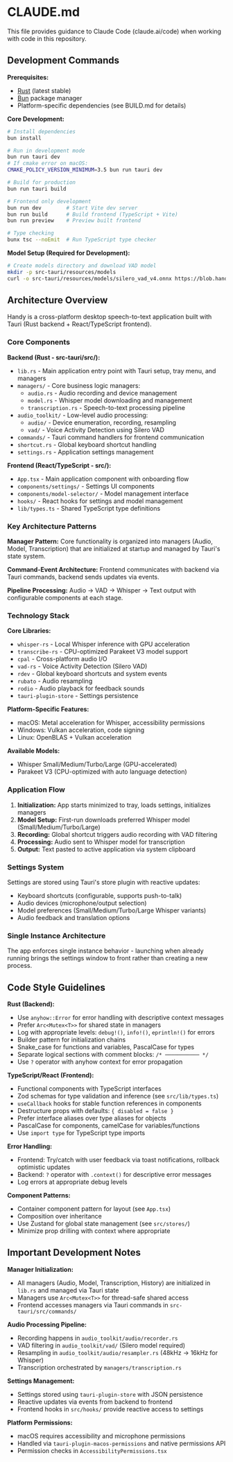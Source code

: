 # CLAUDE.md

This file provides guidance to Claude Code (claude.ai/code) when working with code in this repository.

## Development Commands

**Prerequisites:**
- [Rust](https://rustup.rs/) (latest stable)
- [Bun](https://bun.sh/) package manager
- Platform-specific dependencies (see BUILD.md for details)

**Core Development:**
```bash
# Install dependencies
bun install

# Run in development mode
bun run tauri dev
# If cmake error on macOS:
CMAKE_POLICY_VERSION_MINIMUM=3.5 bun run tauri dev

# Build for production
bun run tauri build

# Frontend only development
bun run dev        # Start Vite dev server
bun run build      # Build frontend (TypeScript + Vite)
bun run preview    # Preview built frontend

# Type checking
bunx tsc --noEmit  # Run TypeScript type checker
```

**Model Setup (Required for Development):**
```bash
# Create models directory and download VAD model
mkdir -p src-tauri/resources/models
curl -o src-tauri/resources/models/silero_vad_v4.onnx https://blob.handy.computer/silero_vad_v4.onnx
```

## Architecture Overview

Handy is a cross-platform desktop speech-to-text application built with Tauri (Rust backend + React/TypeScript frontend).

### Core Components

**Backend (Rust - src-tauri/src/):**
- `lib.rs` - Main application entry point with Tauri setup, tray menu, and managers
- `managers/` - Core business logic managers:
  - `audio.rs` - Audio recording and device management
  - `model.rs` - Whisper model downloading and management  
  - `transcription.rs` - Speech-to-text processing pipeline
- `audio_toolkit/` - Low-level audio processing:
  - `audio/` - Device enumeration, recording, resampling 
  - `vad/` - Voice Activity Detection using Silero VAD
- `commands/` - Tauri command handlers for frontend communication
- `shortcut.rs` - Global keyboard shortcut handling
- `settings.rs` - Application settings management

**Frontend (React/TypeScript - src/):**
- `App.tsx` - Main application component with onboarding flow
- `components/settings/` - Settings UI components
- `components/model-selector/` - Model management interface
- `hooks/` - React hooks for settings and model management
- `lib/types.ts` - Shared TypeScript type definitions

### Key Architecture Patterns

**Manager Pattern:** Core functionality is organized into managers (Audio, Model, Transcription) that are initialized at startup and managed by Tauri's state system.

**Command-Event Architecture:** Frontend communicates with backend via Tauri commands, backend sends updates via events.

**Pipeline Processing:** Audio → VAD → Whisper → Text output with configurable components at each stage.

### Technology Stack

**Core Libraries:**
- `whisper-rs` - Local Whisper inference with GPU acceleration
- `transcribe-rs` - CPU-optimized Parakeet V3 model support
- `cpal` - Cross-platform audio I/O
- `vad-rs` - Voice Activity Detection (Silero VAD)
- `rdev` - Global keyboard shortcuts and system events
- `rubato` - Audio resampling
- `rodio` - Audio playback for feedback sounds
- `tauri-plugin-store` - Settings persistence

**Platform-Specific Features:**
- macOS: Metal acceleration for Whisper, accessibility permissions
- Windows: Vulkan acceleration, code signing
- Linux: OpenBLAS + Vulkan acceleration

**Available Models:**
- Whisper Small/Medium/Turbo/Large (GPU-accelerated)
- Parakeet V3 (CPU-optimized with auto language detection)

### Application Flow

1. **Initialization:** App starts minimized to tray, loads settings, initializes managers
2. **Model Setup:** First-run downloads preferred Whisper model (Small/Medium/Turbo/Large)
3. **Recording:** Global shortcut triggers audio recording with VAD filtering
4. **Processing:** Audio sent to Whisper model for transcription
5. **Output:** Text pasted to active application via system clipboard

### Settings System

Settings are stored using Tauri's store plugin with reactive updates:
- Keyboard shortcuts (configurable, supports push-to-talk)
- Audio devices (microphone/output selection)
- Model preferences (Small/Medium/Turbo/Large Whisper variants)
- Audio feedback and translation options

### Single Instance Architecture

The app enforces single instance behavior - launching when already running brings the settings window to front rather than creating a new process.

## Code Style Guidelines

**Rust (Backend):**
- Use `anyhow::Error` for error handling with descriptive context messages
- Prefer `Arc<Mutex<T>>` for shared state in managers
- Log with appropriate levels: `debug!()`, `info!()`, `eprintln!()` for errors
- Builder pattern for initialization chains
- Snake_case for functions and variables, PascalCase for types
- Separate logical sections with comment blocks: `/* ─────────── */`
- Use `?` operator with anyhow context for error propagation

**TypeScript/React (Frontend):**
- Functional components with TypeScript interfaces
- Zod schemas for type validation and inference (see `src/lib/types.ts`)
- `useCallback` hooks for stable function references in components
- Destructure props with defaults: `{ disabled = false }`
- Prefer interface aliases over type aliases for objects
- PascalCase for components, camelCase for variables/functions
- Use `import type` for TypeScript type imports

**Error Handling:**
- Frontend: Try/catch with user feedback via toast notifications, rollback optimistic updates
- Backend: `?` operator with `.context()` for descriptive error messages
- Log errors at appropriate debug levels

**Component Patterns:**
- Container component pattern for layout (see `App.tsx`)
- Composition over inheritance
- Use Zustand for global state management (see `src/stores/`)
- Minimize prop drilling with context where appropriate

## Important Development Notes

**Manager Initialization:**
- All managers (Audio, Model, Transcription, History) are initialized in `lib.rs` and managed via Tauri state
- Managers use `Arc<Mutex<T>>` for thread-safe shared access
- Frontend accesses managers via Tauri commands in `src-tauri/src/commands/`

**Audio Processing Pipeline:**
- Recording happens in `audio_toolkit/audio/recorder.rs`
- VAD filtering in `audio_toolkit/vad/` (Silero model required)
- Resampling in `audio_toolkit/audio/resampler.rs` (48kHz → 16kHz for Whisper)
- Transcription orchestrated by `managers/transcription.rs`

**Settings Management:**
- Settings stored using `tauri-plugin-store` with JSON persistence
- Reactive updates via events from backend to frontend
- Frontend hooks in `src/hooks/` provide reactive access to settings

**Platform Permissions:**
- macOS requires accessibility and microphone permissions
- Handled via `tauri-plugin-macos-permissions` and native permissions API
- Permission checks in `AccessibilityPermissions.tsx`